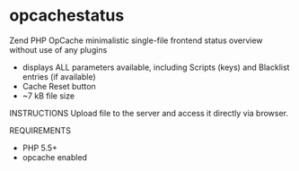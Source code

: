 # opcachestatus
Zend PHP OpCache minimalistic single-file frontend status overview without use of any plugins

* displays ALL parameters available, including Scripts (keys) and Blacklist entries (if available)
* Cache Reset button
* ~7 kB file size

INSTRUCTIONS
Upload file to the server and access it directly via browser.

REQUIREMENTS
* PHP 5.5+
* opcache enabled
